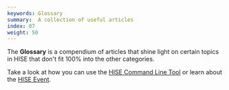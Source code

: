 ```yaml
---
keywords: Glossary
summary:  A collection of useful articles
index: 07
weight: 50
---
```


The **Glossary** is a compendium of articles that shine light on certain topics in HISE that don't fit 100% into the other categories. 

Take a look at how you can use the [HISE Command Line Tool](/glossary/command-line-tool) or learn about the [HISE Event](/glossary/hise-event).